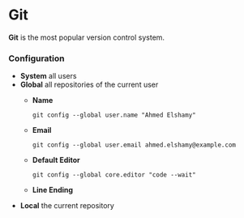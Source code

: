 # Git
**Git** is the most popular version control system.

### Configuration
* **System** all users
* **Global** all repositories of the current user
  * **Name**
  
        git config --global user.name "Ahmed Elshamy"
        
  * **Email**
  
        git config --global user.email ahmed.elshamy@example.com
        
  * **Default Editor**
  
        git config --global core.editor "code --wait"
        
  * **Line Ending**
* **Local** the current repository
